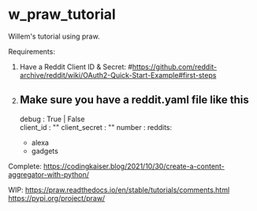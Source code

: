 # w_praw_tutorial
Willem's tutorial using praw.

Requirements:

1) Have a Reddit Client ID & Secret: #https://github.com/reddit-archive/reddit/wiki/OAuth2-Quick-Start-Example#first-steps

2) Make sure you have a reddit.yaml file like this
    ---
    debug : True | False                                                     
    client_id : "<your Reddit client_id>"
    client_secret :  "<your Reddit client_secret>"
    number : <number of reddit threads to fetch>
    reddits:
    - alexa 
    - gadgets

Complete: https://codingkaiser.blog/2021/10/30/create-a-content-aggregator-with-python/

WIP: https://praw.readthedocs.io/en/stable/tutorials/comments.html
https://pypi.org/project/praw/

